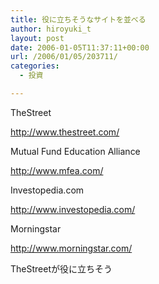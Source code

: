 ```yaml
---
title: 役に立ちそうなサイトを並べる
author: hiroyuki_t
layout: post
date: 2006-01-05T11:37:11+00:00
url: /2006/01/05/203711/
categories:
  - 投資

---
```

<div class="section">
  <p>
    TheStreet
  </p>
  
  <p>
    <a href="http://www.thestreet.com/" target="_blank">http://www.thestreet.com/</a>
  </p>
  
  <p>
  </p>
  
  <p>
    Mutual Fund Education Alliance
  </p>
  
  <p>
    <a href="http://www.mfea.com/" target="_blank">http://www.mfea.com/</a>
  </p>
  
  <p>
  </p>
  
  <p>
    Investopedia.com
  </p>
  
  <p>
    <a href="http://www.investopedia.com/" target="_blank">http://www.investopedia.com/</a>
  </p>
  
  <p>
  </p>
  
  <p>
    Morningstar
  </p>
  
  <p>
    <a href="http://www.morningstar.com/" target="_blank">http://www.morningstar.com/</a>
  </p>
  
  <p>
  </p>
  
  <p>
    TheStreetが役に立ちそう
  </p>
</div>